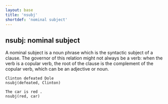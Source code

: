 ```yaml
---
layout: base
title: 'nsubj'
shortdef: 'nominal subject'
---
```


## nsubj: nominal subject

A nominal subject is a noun phrase which is the syntactic subject of a
clause. The governor of this relation might not always be a verb: when
the verb is a copular verb, the root of the clause is the complement
of the copular verb, which can be an adjective or noun.

~~~ sdparse
Clinton defeated Dole
nsubj(defeated, Clinton)
~~~

~~~ sdparse
The car is red .
nsubj(red, car)
~~~
